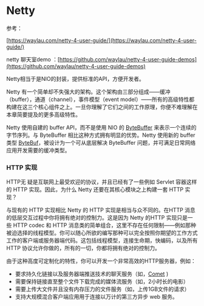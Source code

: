 # Netty

参考：

[https://waylau.com/netty-4-user-guide/](https://waylau.com/netty-4-user-guide/)

netty 聊天室demo ：[https://github.com/waylau/netty-4-user-guide-demos](https://github.com/waylau/netty-4-user-guide-demos)

Netty相当于是NIO的封装，提供标准的API，方便开发者。



Netty 有一个简单却不失强大的架构。这个架构由三部分组成——缓冲（buffer），通道（channel），事件模型（event model）——所有的高级特性都构建在这三个核心组件之上。一旦你理解了它们之间的工作原理，你便不难理解在本章简要提及的更多高级特性。



Netty 使用自建的 buffer API，而不是使用 NIO 的 [ByteBuffer](http://docs.oracle.com/javase/7/docs/api/java/nio/ByteBuffer.html?is-external=true) 来表示一个连续的字节序列。与 ByteBuffer 相比这种方式拥有明显的优势。Netty 使用新的 buffer 类型 [ByteBuf](http://netty.io/4.0/api/io/netty/buffer/ByteBuf.html)，被设计为一个可从底层解决 ByteBuffer 问题，并可满足日常网络应用开发需要的缓冲类型。





### HTTP 实现 <a id="http-&#x5B9E;&#x73B0;"></a>

HTTP无 疑是互联网上最受欢迎的协议，并且已经有了一些例如 Servlet 容器这样的 HTTP 实现。因此，为什么 Netty 还要在其核心模块之上构建一套 HTTP 实现？

与现有的 HTTP 实现相比 Netty 的 HTTP 实现是相当与众不同的。在HTTP 消息的低层交互过程中你将拥有绝对的控制力。这是因为 Netty 的HTTP 实现只是一些 HTTP codec 和 HTTP 消息类的简单组合，这里不存在任何限制——例如那种被迫选择的线程模型。你可以随心所欲的编写那种可以完全按照你期望的工作方式工作的客户端或服务器端代码。这包括线程模型，连接生命期，快编码，以及所有 HTTP 协议允许你做的，所有的一切，你都将拥有绝对的控制力。

由于这种高度可定制化的特性，你可以开发一个非常高效的HTTP服务器，例如：

* 要求持久化链接以及服务器端推送技术的聊天服务（如，[Comet](https://en.wikipedia.org/wiki/Comet_%28programming%29) \)
* 需要保持链接直至整个文件下载完成的媒体流服务（如，2小时长的电影）
* 需要上传大文件并且没有内存压力的文件服务（如，上传1GB文件的请求）
* 支持大规模混合客户端应用用于连接以万计的第三方异步 web 服务。

